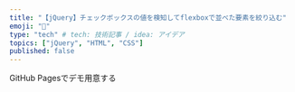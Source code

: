 ```yaml
---
title: "【jQuery】チェックボックスの値を検知してflexboxで並べた要素を絞り込む"
emoji: "💬"
type: "tech" # tech: 技術記事 / idea: アイデア
topics: ["jQuery", "HTML", "CSS"]
published: false
---
```

GitHub Pagesでデモ用意する